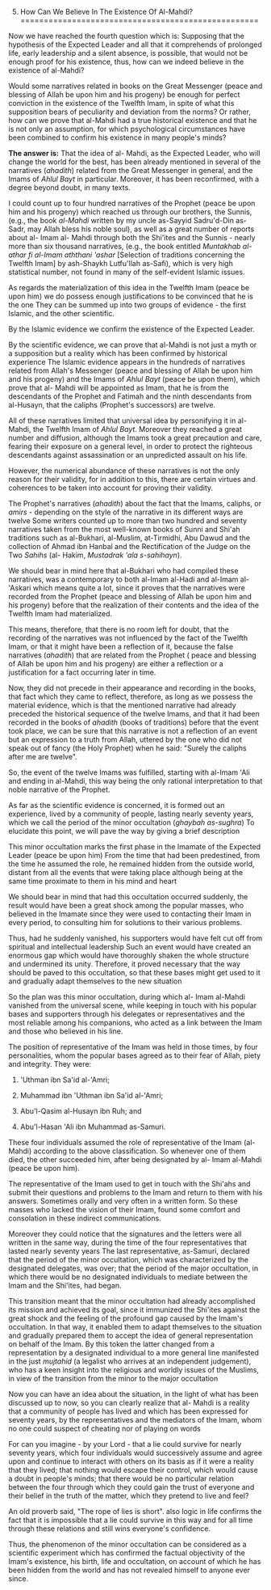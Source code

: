 5) How Can We Believe In The Existence Of Al-Mahdi?
===================================================

Now we have reached the fourth question which is: Supposing that the
hypothesis of the Expected Leader and all that it comprehends of
prolonged life, early leadership and a silent absence, is possible, that
would not be enough proof for his existence, thus, how can we indeed
believe in the existence of al-Mahdi?

Would some narratives related in books on the Great Messenger (peace and
blessing of Allah be upon him and his progeny) be enough for perfect
conviction in the existence of the Twelfth Imam, in spite of what this
supposition bears of peculiarity and deviation from the norms? Or
rather, how can we prove that al-Mahdi had a true historical existence
and that he is not only an assumption, for which psychological
circumstances have been combined to confirm his existence in many
people's minds?

**The answer is:** That the idea of al- Mahdi, as the Expected Leader,
who will change the world for the best, has been already mentioned in
several of the narratives (*ahadith*) related from the Great Messenger
in general, and the Imams of *Ahlul Bayt* in particular. Moreover, it
has been reconfirmed, with a degree beyond doubt, in many texts.

I could count up to four hundred narratives of the Prophet (peace be
upon him and his progeny) which reached us through our brothers, the
Sunnis, (e.g., the book *al-Mahdi* written by my uncle as-Sayyid
Sadru'd-Din as-Sadr, may Allah bless his noble soul), as well as a great
number of reports about al- Imam al- Mahdi through both the Shi'ites and
the Sunnis - nearly more than six thousand narratives, (e.g., the book
entitled *Muntakhab al-athar fi al-Imam aththani 'ashar* [Selection of
traditions concerning the Twelfth Imam] by ash-Shaykh Lutfu'llah
as-Safi), which is very high statistical number, not found in many of
the self-evident Islamic issues.

As regards the materialization of this idea in the Twelfth Imam (peace
be upon him) we do possess enough justifications to be convinced that he
is the one They can be summed up into two groups of evidence - the first
Islamic, and the other scientific.

By the Islamic evidence we confirm the existence of the Expected Leader.

By the scientific evidence, we can prove that al-Mahdi is not just a
myth or a supposition but a reality which has been confirmed by
historical experience The Islamic evidence appears in the hundreds of
narratives related from Allah's Messenger (peace and blessing of Allah
be upon him and his progeny) and the Imams of *Ahlul Bayt* (peace be
upon them), which prove that al- Mahdi will be appointed as Imam, that
he is from the descendants of the Prophet and Fatimah and the ninth
descendants from al-Husayn, that the caliphs (Prophet's successors) are
twelve.

All of these narratives limited that universal idea by personifying it
in al-Mahdi, the Twelfth Imam of *Ahlul Bayt*. Moreover they reached a
great number and diffusion, although the Imams took a great precaution
and care, fearing their exposure on a general level, in order to protect
the righteous descendants against assassination or an unpredicted
assault on his life.

However, the numerical abundance of these narratives is not the only
reason for their validity, for in addition to this, there are certain
virtues and coherences to be taken into account for proving their
validity.

The Prophet's narratives (*ahadith*) about the fact that the Imams,
caliphs, or *amirs* - depending on the style of the narrative in its
different ways are twelve Some writers counted up to more than two
hundred and seventy narratives taken from the most well-known books of
Sunni and Shi'ah traditions such as al-Bukhari, al-Muslim, at-Tirmidhi,
Abu Dawud and the collection of Ahmad ibn Hanbal and the Rectification
of the Judge on the Two *Sahihs* (al- Hakim, *Mustadrak 'ala
s-sahihayn*).

We should bear in mind here that al-Bukhari who had compiled these
narratives, was a contemporary to both al-Imam al-Hadi and al-Imam
al-'Askari which means quite a lot, since it proves that the narratives
were recorded from the Prophet (peace and blessing of Allah be upon him
and his progeny) before that the realization of their contents and the
idea of the Twelfth Imam had materialized.

This means, therefore, that there is no room left for doubt, that the
recording of the narratives was not influenced by the fact of the
Twelfth Imam, or that it might have been a reflection of it, because the
false narratives (*ahadith*) that are related from the Prophet ( peace
and blessing of Allah be upon him and his progeny) are either a
reflection or a justification for a fact occurring later in time.

Now, they did not precede in their appearance and recording in the
books, that fact which they came to reflect, therefore, as long as we
possess the material evidence, which is that the mentioned narrative had
already preceded the historical sequence of the twelve Imams, and that
it had been recorded in the books of *ahadith* (books of traditions)
before that the event took place, we can be sure that this narrative is
not a reflection of an event but an expression to a truth from Allah,
uttered by the one who did not speak out of fancy (the Holy Prophet)
when he said: "Surely the caliphs after me are twelve".

So, the event of the twelve Imams was fulfilled, starting with al-Imam
'Ali and ending in al-Mahdi, this way being the only rational
interpretation to that noble narrative of the Prophet.

As far as the scientific evidence is concerned, it is formed out an
experience, lived by a community of people, lasting nearly seventy
years, which we call the period of the minor occultation (*ghaybah
as-sughra*) To elucidate this point, we will pave the way by giving a
brief description

This minor occultation marks the first phase in the Imamate of the
Expected Leader (peace be upon him) From the time that had been
predestined, from the time he assumed the role, he remained hidden from
the outside world, distant from all the events that were taking place
although being at the same time proximate to them in his mind and heart

We should bear in mind that had this occultation occurred suddenly, the
result would have been a great shock among the popular masses, who
believed in the Imamate since they were used to contacting their Imam in
every period, to consulting him for solutions to their various problems.

Thus, had he suddenly vanished, his supporters would have felt cut off
from spiritual and intellectual leadership Such an event would have
created an enormous gap which would have thoroughly shaken the whole
structure and undermined its unity. Therefore, it proved necessary that
the way should be paved to this occultation, so that these bases might
get used to it and gradually adapt themselves to the new situation

So the plan was this minor occultation, during which al- Imam al-Mahdi
vanished from the universal scene, while keeping in touch with his
popular bases and supporters through his delegates or representatives
and the most reliable among his companions, who acted as a link between
the Imam and those who believed in his line.

The position of representative of the Imam was held in those times, by
four personalities, whom the popular bases agreed as to their fear of
Allah, piety and integrity. They were:

1) 'Uthman ibn Sa'id al-'Amri;

2) Muhammad ibn 'Uthman ibn Sa'id al-'Amri;

3) Abu'l-Qasim al-Husayn ibn Ruh; and

4) Abu'l-Hasan 'Ali ibn Muhammad as-Samuri.

These four individuals assumed the role of representative of the Imam
(al-Mahdi) according to the above classification. So whenever one of
them died, the other succeeded him, after being designated by al- Imam
al-Mahdi (peace be upon him).

The representative of the Imam used to get in touch with the Shi'ahs and
submit their questions and problems to the Imam and return to them with
his answers. Sometimes orally and very often in a written form. So these
masses who lacked the vision of their Imam, found some comfort and
consolation in these indirect communications.

Moreover they could notice that the signatures and the letters were all
written in the same way, during the time of the four representatives
that lasted nearly seventy years The last representative, as-Samuri,
declared that the period of the minor occultation, which was
characterized by the designated delegates, was over; that the period of
the major occultation, in which there would be no designated individuals
to mediate between the Imam and the Shi'ites, had began.

This transition meant that the minor occultation had already
accomplished its mission and achieved its goal, since it immunized the
Shi'ites against the great shock and the feeling of the profound gap
caused by the Imam's occultation. In that way, it enabled them to adapt
themselves to the situation and gradually prepared them to accept the
idea of general representation on behalf of the Imam. By this token the
latter changed from a representation by a designated individual to a
more general line manifested in the just *mujtahid* (a legalist who
arrives at an independent judgement), who has a keen insight into the
religious and worldly issues of the Muslims, in view of the transition
from the minor to the major occultation

Now you can have an idea about the situation, in the light of what has
been discussed up to now, so you can clearly realize that al- Mahdi is a
reality that a community of people has lived and which has been
expressed for seventy years, by the representatives and the mediators of
the Imam, whom no one could suspect of cheating nor of playing on words

For can you imagine - by your Lord - that a lie could survive for nearly
seventy years, which four individuals would successively assume and
agree upon and continue to interact with others on its basis as if it
were a reality that they lived; that nothing would escape their control,
which would cause a doubt in people's minds; that there would be no
particular relation between the four through which they could gain the
trust of everyone and their belief in the truth of the matter, which
they pretend to live and feel?

An old proverb said, "The rope of lies is short". also logic in life
confirms the fact that it is impossible that a lie could survive in this
way and for all time through these relations and still wins everyone's
confidence.

Thus, the phenomenon of the minor occultation can be considered as a
scientific experiment which has confirmed the factual objectivity of the
Imam's existence, his birth, life and occultation, on account of which
he has been hidden from the world and has not revealed himself to anyone
ever since.


